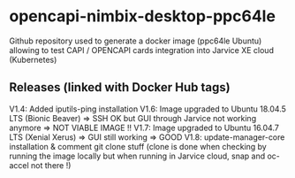 # opencapi-nimbix-desktop-ppc64le
Github repository used to generate a docker image (ppc64le Ubuntu) allowing to test CAPI / OPENCAPI cards integration into Jarvice XE cloud (Kubernetes)

## Releases (linked with Docker Hub tags)
V1.4: Added iputils-ping installation
V1.6: Image upgraded to Ubuntu 18.04.5 LTS (Bionic Beaver) => SSH OK but GUI through Jarvice not working anymore => NOT VIABLE IMAGE !!
V1.7: Image upgraded to Ubuntu 16.04.7 LTS (Xenial Xerus) => GUI still working => GOOD
V1.8: update-manager-core installation & comment git clone stuff (clone is done when checking by running the image locally but when running in Jarvice cloud, snap and oc-accel not there !)
